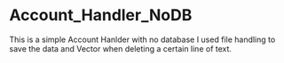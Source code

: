 # Account_Handler_NoDB
This is a simple Account Hanlder with no database
I used file handling to save the data and Vector when deleting a certain line of text.
